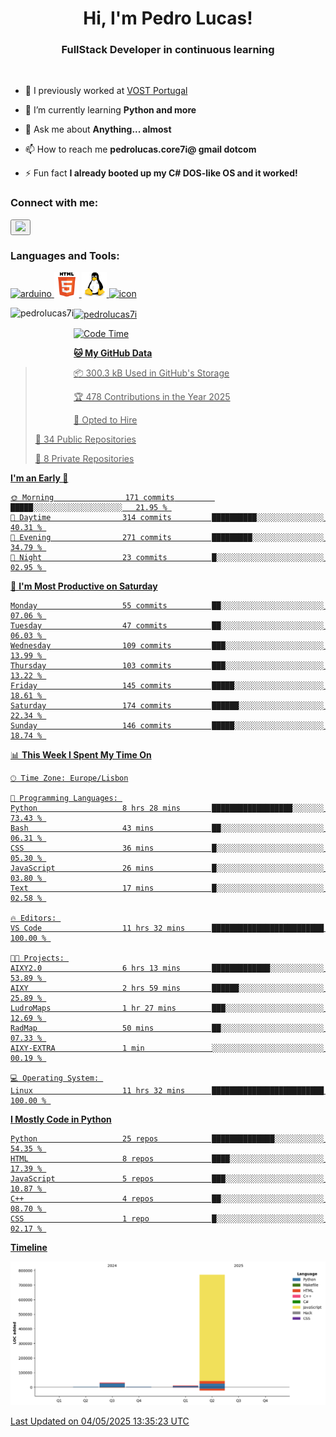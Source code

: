 <h1 align="center">Hi, I'm Pedro Lucas!</h1>
<h3 align="center">FullStack Developer in continuous learning</h3>
<br>

- 🔭 I previously worked at [VOST Portugal](https://github.com/vostpt) 

- 🌱 I’m currently learning **Python and more**

- 💬 Ask me about **Anything... almost**

- 📫 How to reach me **pedrolucas.core7i@ gmail dotcom**

- ⚡ Fun fact **I already booted up my C# DOS-like OS and it worked!**

<h3 align="left">Connect with me:</h3>
<p align="left">
    <div display="flex">
        <a href="https://bsky.app/profile/pedrolucas7i.bsky.social">
            <button>
                <img width=45 src="https://upload.wikimedia.org/wikipedia/commons/7/7a/Bluesky_Logo.svg">
            </button>
        </a>
    </div>
</p>
<h3 align="left">Languages and Tools:</h3>
<p align="left"> <a href="https://www.arduino.cc/" target="_blank" rel="noreferrer"> <img src="https://cdn.worldvectorlogo.com/logos/arduino-1.svg" alt="arduino" width="40" height="40"/> </a> <a href="https://www.w3.org/html/" target="_blank" rel="noreferrer"> <img src="https://raw.githubusercontent.com/devicons/devicon/master/icons/html5/html5-original-wordmark.svg" alt="html5" width="40" height="40"/> </a> <a href="https://www.linux.org/" target="_blank" rel="noreferrer"> <img src="https://raw.githubusercontent.com/devicons/devicon/master/icons/linux/linux-original.svg" alt="linux" width="40" height="40"/> </a> <a href="https://www.python.org" target="_blank" rel="noreferrer"> <img src="https://techstack-generator.vercel.app/python-icon.svg" alt="icon" width="40" height="40" />

<p><img align="left" height="194px" src="https://github-readme-stats.vercel.app/api/top-langs?username=pedrolucas7i&show_icons=true&theme=tokyonight&locale=en&layout=compact" alt="pedrolucas7i" /></p><img height="194px" align="center" src="https://github-readme-stats.vercel.app/api?username=pedrolucas7i&show_icons=true&theme=tokyonight&locale=en" alt="pedrolucas7i" />

<!--START_SECTION:waka-->
![Code Time](http://img.shields.io/badge/Code%20Time-128%20hrs%2034%20mins-blue)

**🐱 My GitHub Data** 

> 📦 300.3 kB Used in GitHub's Storage 
 > 
> 🏆 478 Contributions in the Year 2025
 > 
> 💼 Opted to Hire
 > 
> 📜 34 Public Repositories 
 > 
> 🔑 8 Private Repositories 
 > 
**I'm an Early 🐤** 

```text
🌞 Morning                171 commits         █████░░░░░░░░░░░░░░░░░░░░   21.95 % 
🌆 Daytime                314 commits         ██████████░░░░░░░░░░░░░░░   40.31 % 
🌃 Evening                271 commits         █████████░░░░░░░░░░░░░░░░   34.79 % 
🌙 Night                  23 commits          █░░░░░░░░░░░░░░░░░░░░░░░░   02.95 % 
```
📅 **I'm Most Productive on Saturday** 

```text
Monday                   55 commits          ██░░░░░░░░░░░░░░░░░░░░░░░   07.06 % 
Tuesday                  47 commits          ██░░░░░░░░░░░░░░░░░░░░░░░   06.03 % 
Wednesday                109 commits         ███░░░░░░░░░░░░░░░░░░░░░░   13.99 % 
Thursday                 103 commits         ███░░░░░░░░░░░░░░░░░░░░░░   13.22 % 
Friday                   145 commits         █████░░░░░░░░░░░░░░░░░░░░   18.61 % 
Saturday                 174 commits         ██████░░░░░░░░░░░░░░░░░░░   22.34 % 
Sunday                   146 commits         █████░░░░░░░░░░░░░░░░░░░░   18.74 % 
```


📊 **This Week I Spent My Time On** 

```text
🕑︎ Time Zone: Europe/Lisbon

💬 Programming Languages: 
Python                   8 hrs 28 mins       ██████████████████░░░░░░░   73.43 % 
Bash                     43 mins             ██░░░░░░░░░░░░░░░░░░░░░░░   06.31 % 
CSS                      36 mins             █░░░░░░░░░░░░░░░░░░░░░░░░   05.30 % 
JavaScript               26 mins             █░░░░░░░░░░░░░░░░░░░░░░░░   03.80 % 
Text                     17 mins             █░░░░░░░░░░░░░░░░░░░░░░░░   02.58 % 

🔥 Editors: 
VS Code                  11 hrs 32 mins      █████████████████████████   100.00 % 

🐱‍💻 Projects: 
AIXY2.0                  6 hrs 13 mins       █████████████░░░░░░░░░░░░   53.89 % 
AIXY                     2 hrs 59 mins       ██████░░░░░░░░░░░░░░░░░░░   25.89 % 
LudroMaps                1 hr 27 mins        ███░░░░░░░░░░░░░░░░░░░░░░   12.69 % 
RadMap                   50 mins             ██░░░░░░░░░░░░░░░░░░░░░░░   07.33 % 
AIXY-EXTRA               1 min               ░░░░░░░░░░░░░░░░░░░░░░░░░   00.19 % 

💻 Operating System: 
Linux                    11 hrs 32 mins      █████████████████████████   100.00 % 
```

**I Mostly Code in Python** 

```text
Python                   25 repos            ██████████████░░░░░░░░░░░   54.35 % 
HTML                     8 repos             ████░░░░░░░░░░░░░░░░░░░░░   17.39 % 
JavaScript               5 repos             ███░░░░░░░░░░░░░░░░░░░░░░   10.87 % 
C++                      4 repos             ██░░░░░░░░░░░░░░░░░░░░░░░   08.70 % 
CSS                      1 repo              █░░░░░░░░░░░░░░░░░░░░░░░░   02.17 % 
```



**Timeline**

![Lines of Code chart](https://raw.githubusercontent.com/pedrolucas7i/pedrolucas7i/main/assets/bar_graph.png)


 Last Updated on 04/05/2025 13:35:23 UTC
<!--END_SECTION:waka-->
